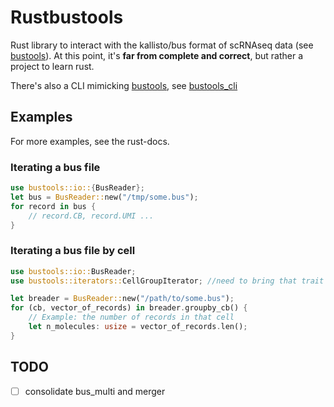 # Rustbustools

Rust library to interact with the kallisto/bus format of scRNAseq data (see [bustools](https://github.com/BUStools/bustools)).
At this point, it's **far from complete and correct**, but rather a project to learn rust.

There's also a CLI mimicking [bustools](https://github.com/BUStools/bustools), see [bustools_cli](https://github.com/redst4r/bustools_cli-rs)
## Examples
For more examples, see the rust-docs.

### Iterating a bus file
```rust
use bustools::io::{BusReader};
let bus = BusReader::new("/tmp/some.bus");
for record in bus {
    // record.CB, record.UMI ...
}
```

### Iterating a bus file by cell
```rust
use bustools::io::BusReader;
use bustools::iterators::CellGroupIterator; //need to bring that trait into scope

let breader = BusReader::new("/path/to/some.bus");
for (cb, vector_of_records) in breader.groupby_cb() {
    // Example: the number of records in that cell
    let n_molecules: usize = vector_of_records.len();
}
```

## TODO
- [ ] consolidate bus_multi and merger